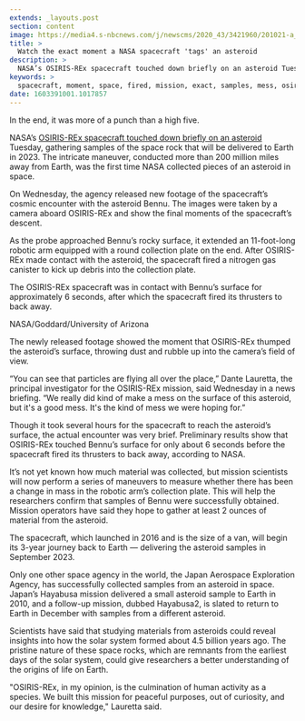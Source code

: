 ```yaml
--- 
extends: _layouts.post 
section: content 
image: https://media4.s-nbcnews.com/j/newscms/2020_43/3421960/201021-a_samcam_approach_and_tag-ew-605p_1485986ccc662e25d3720a9c30a59827.nbcnews-fp-1200-630.gif 
title: > 
  Watch the exact moment a NASA spacecraft 'tags' an asteroid 
description: > 
  NASA’s OSIRIS-REx spacecraft touched down briefly on an asteroid Tuesday, gathering samples of the space rock that will be delivered to Earth in 2023.The intricate maneuver, conducted more than 200 million miles away from Earth, was the first time NASA collected pieces of an asteroid in space.After OSIRIS-REx made contact with the asteroid, the spacecraft fired a nitrogen gas canister to kick up debris into the collection plate.The OSIRIS-REx spacecraft was in contact with Bennu’s surface for approximately 6 seconds, after which the spacecraft fired its thrusters to back away.Preliminary results show that OSIRIS-REx touched Bennu’s surface for only about 6 seconds before the spacecraft fired its thrusters to back away, according to NASA. 
keywords: > 
  spacecraft, moment, space, fired, mission, exact, samples, mess, osirisrex, tags, nasa, watch, earth, surface, asteroid 
date: 1603391001.1017857 
--- 
```

<div><p class="endmarkEnabled">In the end, it was more of a punch than a high five.</p><p class="endmarkEnabled">NASA&#8217;s <a href="https://www.nbcnews.com/science/space/nasa-will-attempt-collect-samples-surface-asteroid-n1244054">OSIRIS-REx spacecraft touched down briefly on an asteroid</a> Tuesday, gathering samples of the space rock that will be delivered to Earth in 2023. The intricate maneuver, conducted more than 200 million miles away from Earth, was the first time NASA collected pieces of an asteroid in space.</p><p></p><p id="taboolaReadMoreBelow"></p><p class="endmarkEnabled">On Wednesday, the agency released new footage of the spacecraft&#8217;s cosmic encounter with the asteroid Bennu. The images were taken by a camera aboard OSIRIS-REx and show the final moments of the spacecraft&#8217;s descent.</p><p class="endmarkEnabled">As the probe approached Bennu&#8217;s rocky surface, it extended an 11-foot-long robotic arm equipped with a round collection plate on the end. After OSIRIS-REx made contact with the asteroid, the spacecraft fired a nitrogen gas canister to kick up debris into the collection plate.</p><p class="lazyload-placeholder"></p><p class="caption__container">The OSIRIS-REx spacecraft was in contact with Bennu&#8217;s surface for approximately 6 seconds, after which the spacecraft fired its thrusters to back away.</p><p class="caption__source">NASA/Goddard/University of Arizona</p><p class="endmarkEnabled">The newly released footage showed the moment that OSIRIS-REx thumped the asteroid&#8217;s surface, throwing dust and rubble up into the camera&#8217;s field of view.</p><p class="endmarkEnabled">&#8220;You can see that particles are flying all over the place,&#8221; Dante Lauretta, the principal investigator for the OSIRIS-REx mission, said Wednesday in a news briefing. &#8220;We really did kind of make a mess on the surface of this asteroid, but it's a good mess. It's the kind of mess we were hoping for.&#8221;</p><p></p><p class="endmarkEnabled">Though it took several hours for the spacecraft to reach the asteroid&#8217;s surface, the actual encounter was very brief. Preliminary results show that OSIRIS-REx touched Bennu&#8217;s surface for only about 6 seconds before the spacecraft fired its thrusters to back away, according to NASA.</p><p class="endmarkEnabled">It&#8217;s not yet known how much material was collected, but mission scientists will now perform a series of maneuvers to measure whether there has been a change in mass in the robotic arm&#8217;s collection plate. This will help the researchers confirm that samples of Bennu were successfully obtained. Mission operators have said they hope to gather at least 2 ounces of material from the asteroid.</p><p class="endmarkEnabled">The spacecraft, which launched in 2016 and is the size of a van, will begin its 3-year journey back to Earth &#8212; delivering the asteroid samples in September 2023.</p><p class="endmarkEnabled">Only one other space agency in the world, the Japan Aerospace Exploration Agency, has successfully collected samples from an asteroid in space. Japan&#8217;s Hayabusa mission delivered a small asteroid sample to Earth in 2010, and a follow-up mission, dubbed Hayabusa2, is slated to return to Earth in December with samples from a different asteroid.</p><p></p><p class="endmarkEnabled">Scientists have said that studying materials from asteroids could reveal insights into how the solar system formed about 4.5 billion years ago. The pristine nature of these space rocks, which are remnants from the earliest days of the solar system, could give researchers a better understanding of the origins of life on Earth.</p><p class="endmarkEnabled">"OSIRIS-REx, in my opinion, is the culmination of human activity as a species. We built this mission for peaceful purposes, out of curiosity, and our desire for knowledge," Lauretta said.</p></div>